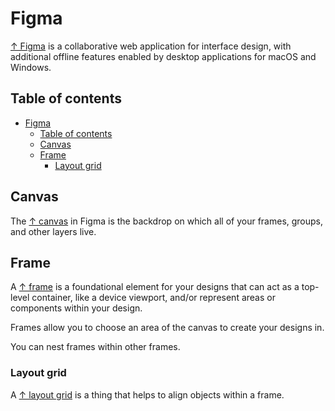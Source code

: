 # Figma

[↑ Figma](https://www.figma.com) is a collaborative web application for interface design, with additional offline features enabled by desktop applications for macOS and Windows.

## Table of contents

- [Figma](#figma)
  - [Table of contents](#table-of-contents)
  - [Canvas](#canvas)
  - [Frame](#frame)
    - [Layout grid](#layout-grid)

## Canvas

The [↑ canvas](https://help.figma.com/hc/en-us/articles/360041064814-Explore-the-canvas) in Figma is the backdrop on which all of your frames, groups, and other layers live.

## Frame

A [↑ frame](https://help.figma.com/hc/en-us/articles/360041539473-Frames-in-Figma) is a foundational element for your designs that can act as a top-level container, like a device viewport, and/or represent areas or components within your design.

Frames allow you to choose an area of the canvas to create your designs in.

You can nest frames within other frames.

### Layout grid

A [↑ layout grid](https://help.figma.com/hc/en-us/articles/360040450513-Create-layout-grids-with-grids-columns-and-rows) is a thing that helps to align objects within a frame.
